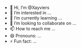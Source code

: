 - 👋 Hi, I’m @Xayviers
- 👀 I’m interested in ...
- 🌱 I’m currently learning ...
- 💞️ I’m looking to collaborate on ...
- 📫 How to reach me ...
- 😄 Pronouns: ...
- ⚡ Fun fact: ...

<!---
Xayviers/Xayviers is a ✨ special ✨ repository because its `README.md` (this file) appears on your GitHub profile.
You can click the Preview link to take a look at your changes.
--->
